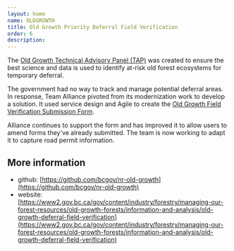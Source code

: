 ```yaml
---
layout: home
name: OLDGROWTH
title: Old Growth Priority Deferral Field Verification
order: 6
description: 
---
```


The [Old Growth Technical Advisory Panel (TAP)](https://www2.gov.bc.ca/gov/content?id=3B9ED36FB64B4DFC83528101268B73E5) was created to ensure the best science and data is used to identify at-risk old forest ecosystems for temporary deferral. 

The government had no way to track and manage potential deferral areas. In response, Team Alliance pivoted from its modernization work to develop a solution. It used service design and Agile to create the [Old Growth Field Verification Submission Form](https://www2.gov.bc.ca/gov/content?id=FA95ADB67F584002993F7DA235FF7179). 

Alliance continues to support the form and has improved it to allow users to amend forms they've already submitted. The team is now working to adapt it to capture road permit information. 

## More information
+ github: [https://github.com/bcgov/nr-old-growth](https://github.com/bcgov/nr-old-growth)
+ website: [https://www2.gov.bc.ca/gov/content/industry/forestry/managing-our-forest-resources/old-growth-forests/information-and-analysis/old-growth-deferral-field-verification](https://www2.gov.bc.ca/gov/content/industry/forestry/managing-our-forest-resources/old-growth-forests/information-and-analysis/old-growth-deferral-field-verification)
